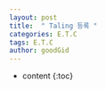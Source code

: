 ```yaml
---
layout: post
title:  " Taling 등록 "
categories: E.T.C
tags: E.T.C
author: goodGid
---
```

* content
{:toc}

